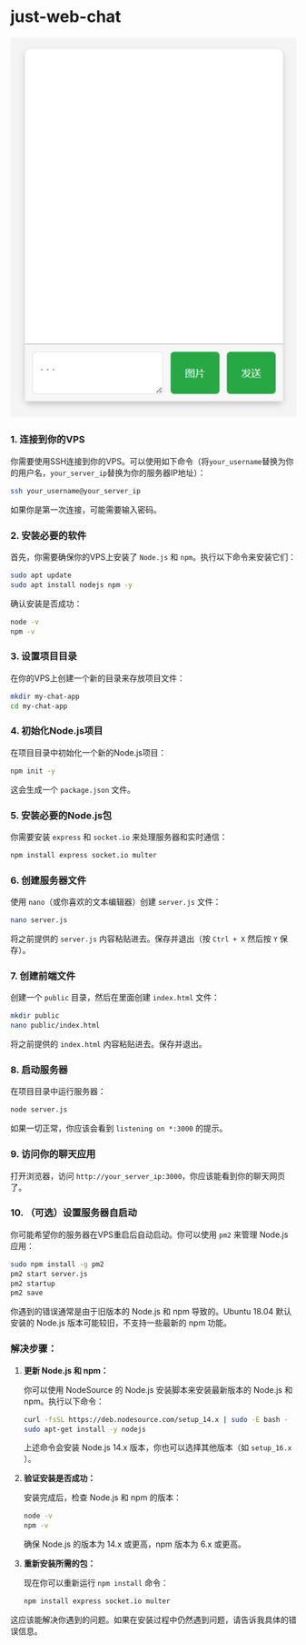 # just-web-chat

![](./mess.png)
### 1. **连接到你的VPS**
   你需要使用SSH连接到你的VPS。可以使用如下命令（将`your_username`替换为你的用户名，`your_server_ip`替换为你的服务器IP地址）：

   ```bash
   ssh your_username@your_server_ip
   ```

   如果你是第一次连接，可能需要输入密码。

### 2. **安装必要的软件**
   首先，你需要确保你的VPS上安装了 `Node.js` 和 `npm`。执行以下命令来安装它们：

   ```bash
   sudo apt update
   sudo apt install nodejs npm -y
   ```

   确认安装是否成功：

   ```bash
   node -v
   npm -v
   ```

### 3. **设置项目目录**
   在你的VPS上创建一个新的目录来存放项目文件：

   ```bash
   mkdir my-chat-app
   cd my-chat-app
   ```

### 4. **初始化Node.js项目**
   在项目目录中初始化一个新的Node.js项目：

   ```bash
   npm init -y
   ```

   这会生成一个 `package.json` 文件。

### 5. **安装必要的Node.js包**
   你需要安装 `express` 和 `socket.io` 来处理服务器和实时通信：

   ```bash
   npm install express socket.io multer
   ```

### 6. **创建服务器文件**
   使用 `nano`（或你喜欢的文本编辑器）创建 `server.js` 文件：

   ```bash
   nano server.js
   ```

   将之前提供的 `server.js` 内容粘贴进去。保存并退出（按 `Ctrl + X` 然后按 `Y` 保存）。

### 7. **创建前端文件**
   创建一个 `public` 目录，然后在里面创建 `index.html` 文件：

   ```bash
   mkdir public
   nano public/index.html
   ```

   将之前提供的 `index.html` 内容粘贴进去。保存并退出。

### 8. **启动服务器**
   在项目目录中运行服务器：

   ```bash
   node server.js
   ```

   如果一切正常，你应该会看到 `listening on *:3000` 的提示。

### 9. **访问你的聊天应用**
   打开浏览器，访问 `http://your_server_ip:3000`，你应该能看到你的聊天网页了。

### 10. **（可选）设置服务器自启动**
   你可能希望你的服务器在VPS重启后自动启动。你可以使用 `pm2` 来管理 Node.js 应用：

   ```bash
   sudo npm install -g pm2
   pm2 start server.js
   pm2 startup
   pm2 save
   ```









你遇到的错误通常是由于旧版本的 Node.js 和 npm 导致的。Ubuntu 18.04 默认安装的 Node.js 版本可能较旧，不支持一些最新的 npm 功能。

### 解决步骤：

1. **更新 Node.js 和 npm：**

   你可以使用 NodeSource 的 Node.js 安装脚本来安装最新版本的 Node.js 和 npm。执行以下命令：

   ```bash
   curl -fsSL https://deb.nodesource.com/setup_14.x | sudo -E bash -
   sudo apt-get install -y nodejs
   ```

   上述命令会安装 Node.js 14.x 版本，你也可以选择其他版本（如 `setup_16.x` ）。

2. **验证安装是否成功：**

   安装完成后，检查 Node.js 和 npm 的版本：

   ```bash
   node -v
   npm -v
   ```

   确保 Node.js 的版本为 14.x 或更高，npm 版本为 6.x 或更高。

3. **重新安装所需的包：**

   现在你可以重新运行 `npm install` 命令：

   ```bash
   npm install express socket.io multer
   ```

这应该能解决你遇到的问题。如果在安装过程中仍然遇到问题，请告诉我具体的错误信息。
